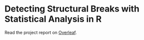 # Detecting Structural Breaks with Statistical Analysis in R

Read the project report on [Overleaf](https://www.overleaf.com/read/qmctskmqjgbr).
